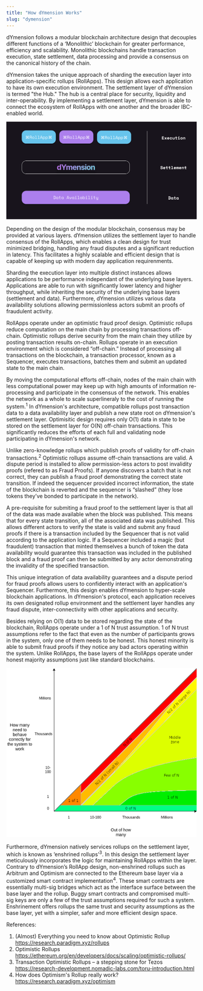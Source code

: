 ```yaml
---
title: "How dYmension Works"
slug: "dymension"
---
```


dYmension follows a modular blockchain architecture design that decouples different functions of a ‘Monolithic’ blockchain for greater performance, efficiency and scalability. Monolithic blockchains handle transaction execution, state settlement, data processing and provide a consensus on the canonical history of the chain.

dYmension takes the unique approach of sharding the execution layer into application-specific rollups (RollApps). This design allows each application to have its own execution environment. The settlement layer of dYmension is termed "the Hub." The hub is a central place for security, liquidity and inter-operability. By implementing a settlement layer, dYmension is able to connect the ecosystem of RollApps with one another and the broader IBC-enabled world.

![Modular Blockchain](./images/modular_blockchain.svg)

Depending on the design of the modular blockchain, consensus may be provided at various layers. dYmension utilizes the settlement layer to handle consensus of the RollApps, which enables a clean design for trust minimized bridging, handling any fraud disputes and a significant reduction in latency. This facilitates a highly scalable and efficient design that is capable of keeping up with modern day application requirenments.

Sharding the execution layer into multiple distinct instances allows applications to be performance independant of the underlying base layers. Applications are able to run with significantly lower latency and higher throughput, while inheriting the security of the underlying base layers (settlement and data). Furthermore, dYmension utilizes various data availability solutions allowing permissionless actors submit an proofs of fraudulent activity.

RollApps operate under an optimistic fraud proof design. Optimistic rollups reduce computation on the main chain by processing transactions off-chain. Optimistic rollups derive security from the main chain they utilize by posting transaction results on-chain. Rollups operate in an execution environment which is considered “off-chain.” Instead of processing all transactions on the blockchain, a transaction processor, known as a Sequencer, executes transactions, batches them and submit an updated state to the main chain.

By moving the computational efforts off-chain, nodes of the main chain with less computational power may keep up with high amounts of information re-processing and participate in the consensus of the network. This enables the network as a whole to scale superlineraly to the cost of running the system.<sup>1</sup> In dYmension's architecture, compatible rollups post transaction data to a data availability layer and publish a new state root on dYmension's settlement layer. Optimisitic design requires only O(1) data in state to be stored on the settlement layer for O(N) off-chain transactions. This significantly reduces the efforts of each full and validating node participating in dYmension's network.

Unlike zero-knowledge rollups which publish proofs of validity for off-chain transactions.<sup>2</sup> Optimistic rollups assume off-chain transactions are valid. A dispute period is installed to allow permission-less actors to post invalidity proofs (refered to as Fraud Proofs). If anyone discovers a batch that is not correct, they can publish a fraud proof demonstrating the correct state transition. If indeed the sequencer provided incorrect information, the state of the blockchain is reverted and the sequencer is “slashed” (they lose tokens they’ve bonded to participate in the network).

A pre-requisite for submiting a fraud proof to the settlement layer is that all of the data was made available when the block was published. This means that for every state transition, all of the associated data was published. This allows different actors to verify the state is valid and submit any fraud proofs if there is a transaction included by the Sequencer that is not valid according to the application logic. If a Sequencer included a magic (but fraudulent) transaction that minted themselves a bunch of token the data availability would guarantee this transaction was included in the published block and a fraud proof can then be submitted by any actor demonstrating the invalidity of the specified transaction.

This unique integration of data availability guarantees and a dispute period for fraud proofs allows users to confidently interact with an application's Sequencer. Furthermore, this design enables dYmension to hyper-scale blockchain applications. In dYmension's protocol, each application receives its own designated rollup environment and the settlement layer handles any fraud dispute, inter-connectivity with other applications and security.

Besides relying on O(1) data to be stored regarding the state of the blockchain, RollApps operate under a 1 of N trust assumption. 1 of N trust assumptions refer to the fact that even as the number of participants grows in the system, only one of them needs to be honest. This honest minority is able to submit fraud proofs if they notice any bad actors operating within the system. Unlike RollApps, the base layers of the RollApps operate under honest majority assumptions just like standard blockchains.

![Trust Assumptions](./images/trust-assumptions.png)

Furthermore, dYmension natively services rollups on the settlement layer, which is known as ‘enshrined rollups’<sup>3</sup>. In this design the settlement layer meticulously incorporates the logic for maintaining RollApps within the layer. Contrary to dYmension’s RollApp design, non-enshrined rollups such as Arbitrum and Optimism are connected to the Ethereum base layer via a customized smart contract implementation<sup>4</sup>. These smart contracts are essentially multi-sig bridges which act as the interface surface between the base layer and the rollup. Buggy smart contracts and compromised multi-sig keys are only a few of the trust assumptions required for such a system. Enshrinement offers rollups the same trust and security assumptions as the base layer, yet with a simpler, safer and more efficient design space.

References:

1. (Almost) Everything you need to know about Optimistic Rollup https://research.paradigm.xyz/rollups
2. Optimistic Rollups https://ethereum.org/en/developers/docs/scaling/optimistic-rollups/
3. Transaction Optimistic Rollups – a stepping stone for Tezos https://research-development.nomadic-labs.com/toru-introduction.html
4. How does Optimism's Rollup really work? https://research.paradigm.xyz/optimism
